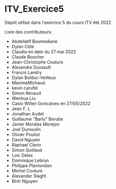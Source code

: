 # ITV_Exercice5
Dépôt utilisé dans l'exercice 5 du cours ITV été 2022

Liste des contributeurs:

- Abdellatif Boumediane
- Dylan Côté
- Claudia en date du 27 mai 2022
- Claude Boucher
- Jean-Christophe Couture
- Alexandre Dussault
- Francis Landry
- Dylan Bolduc-Veilleux
- MaximeMichaud
- kevin carufel
- Simon Renaud
- Wenhua Liu
- Casio Willen Goncalves en 27/05/2022
- Jean F. L
- Jonathan Audet
- Guillaume "Barlu" Berube
- Janier Morales Morejon
- Joel Dumoulin
- Olivier Pouliot
- David Nguyen
- Raphael Clerin
- Simon Quillaud
- Loic Delas
- Dominique Lebrun
- Philippe Plamondon
- Michel Couture
- Alexander Slaght
- Binh Nguyen

